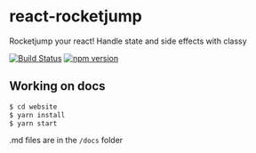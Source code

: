 # react-rocketjump

Rocketjump your react! Handle state and side effects with classy

[![Build Status](https://travis-ci.com/inmagik/react-rocketjump.svg?branch=master)](https://travis-ci.com/inmagik/react-rocketjump)
[![npm version](https://badge.fury.io/js/react-rocketjump.svg)](https://badge.fury.io/js/react-rocketjump)

## Working on docs

```sh
$ cd website
$ yarn install
$ yarn start
```

.md files are in the `/docs` folder
